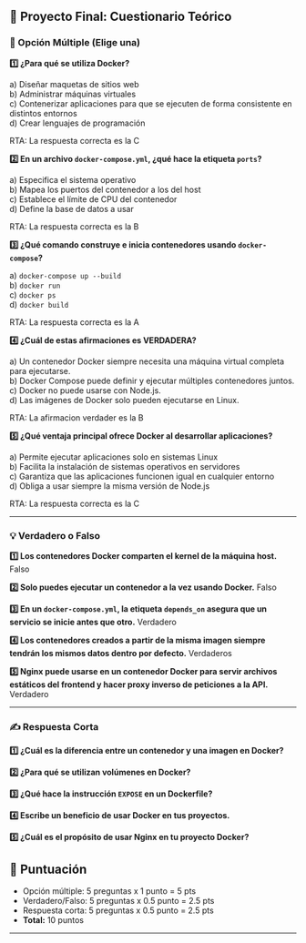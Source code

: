 ## 📝 Proyecto Final: Cuestionario Teórico

### **🧩 Opción Múltiple (Elige una)**

**1️⃣ ¿Para qué se utiliza Docker?**

a) Diseñar maquetas de sitios web  
b) Administrar máquinas virtuales  
c) Contenerizar aplicaciones para que se ejecuten de forma consistente en distintos entornos  
d) Crear lenguajes de programación

RTA: La respuesta correcta es la C

**2️⃣ En un archivo `docker-compose.yml`, ¿qué hace la etiqueta `ports`?**

a) Especifica el sistema operativo  
b) Mapea los puertos del contenedor a los del host  
c) Establece el límite de CPU del contenedor  
d) Define la base de datos a usar

RTA: La respuesta correcta es la B

**3️⃣ ¿Qué comando construye e inicia contenedores usando `docker-compose`?**

a) `docker-compose up --build`  
b) `docker run`  
c) `docker ps`  
d) `docker build`

RTA: La respuesta correcta es la A

**4️⃣ ¿Cuál de estas afirmaciones es VERDADERA?**

a) Un contenedor Docker siempre necesita una máquina virtual completa para ejecutarse.  
b) Docker Compose puede definir y ejecutar múltiples contenedores juntos.  
c) Docker no puede usarse con Node.js.  
d) Las imágenes de Docker solo pueden ejecutarse en Linux.

RTA: La afirmacion verdader es la B

**5️⃣ ¿Qué ventaja principal ofrece Docker al desarrollar aplicaciones?**

a) Permite ejecutar aplicaciones solo en sistemas Linux  
b) Facilita la instalación de sistemas operativos en servidores  
c) Garantiza que las aplicaciones funcionen igual en cualquier entorno  
d) Obliga a usar siempre la misma versión de Node.js

RTA: La respuesta correcta es la C

---

### **💡 Verdadero o Falso**

**1️⃣ Los contenedores Docker comparten el kernel de la máquina host.**
Falso

**2️⃣ Solo puedes ejecutar un contenedor a la vez usando Docker.**
Falso

**3️⃣ En un `docker-compose.yml`, la etiqueta `depends_on` asegura que un servicio se inicie antes que otro.**
Verdadero

**4️⃣ Los contenedores creados a partir de la misma imagen siempre tendrán los mismos datos dentro por defecto.**
Verdaderos

**5️⃣ Nginx puede usarse en un contenedor Docker para servir archivos estáticos del frontend y hacer proxy inverso de peticiones a la API.**
Verdadero

---

### **✍️ Respuesta Corta**

**1️⃣ ¿Cuál es la diferencia entre un contenedor y una imagen en Docker?**

**2️⃣ ¿Para qué se utilizan volúmenes en Docker?**

**3️⃣ ¿Qué hace la instrucción `EXPOSE` en un Dockerfile?**

**4️⃣ Escribe un beneficio de usar Docker en tus proyectos.**

**5️⃣ ¿Cuál es el propósito de usar Nginx en tu proyecto Docker?**

## 🏅 Puntuación

- Opción múltiple: 5 preguntas x 1 punto = 5 pts
- Verdadero/Falso: 5 preguntas x 0.5 punto = 2.5 pts
- Respuesta corta: 5 preguntas x 0.5 punto = 2.5 pts
- **Total:** 10 puntos

---
